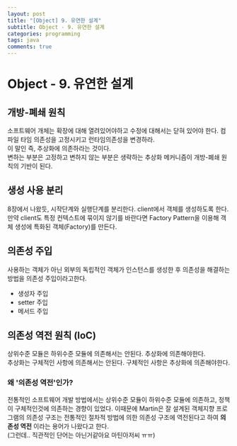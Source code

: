 ```yaml
---
layout: post
title: "[Object] 9. 유연한 설계"
subtitle: Object - 9. 유연한 설계
categories: programming
tags: java
comments: true
---
```


# Object - 9. 유연한 설계

## 개방-폐쇄 원칙
소프트웨어 개체는 확장에 대해 열려있어야하고 수정에 대해서는 닫혀 있어야 한다. 
컴파일 타임 의존성을 고정시키고 런타임의존성을 변경하라.  
이 말인 즉, 추상화에 의존하라는 것이다.  
변하는 부분은 고정하고 변하지 않는 부분은 생략하는 추상화 메커니즘이 개방-폐쇄 원칙의 기반이 된다.  

## 생성 사용 분리
8장에서 나왔듯, 시작단계와 실행단계를 분리한다. client에서 객체를 생성하도록 한다.  
만약 client도 특정 컨텍스트에 묶이지 않기를 바란다면 Factory Pattern을 이용해 객체 생성에 특화된 객체(Factory)를 만든다.  

## 의존성 주입
사용하는 객체가 아닌 외부의 독립적인 객체가 인스턴스를 생성한 후 의존성을 해결하는 방법을 의존성 주입이라고한다.  
- 생성자 주입
- setter 주입
- 메서드 주입

## 의존성 역전 원칙 (IoC)
상위수준 모듈은 하위수준 모듈에 의존해서는 안된다. 추상화에 의존해야한다.  
추상화는 구체적인 사항에 의존해서는 안된다. 구체적인 사항은 추상화에 의존해야한다.  


### 왜 '의존성 역전'인가? 
전통적인 소프트웨어 개발 방법에서는 상위수준 모듈이 하위수준 모듈에 의존하고, 정책이 구체적인것에 의존하는 경향이 있었다. 이때문에 Martin은 잘 설계된 객체지향 프로그램의 의존성 구조는 전통적인 절차적 방법에 의한 의존성 구조에 역전된다고 하여 **의존성 역전** 이라는 용어가 나왔다고 한다.  
(그런데.. 직관적인 단어는 아닌거같아요 마틴아저씨 ㅠㅠ)  


